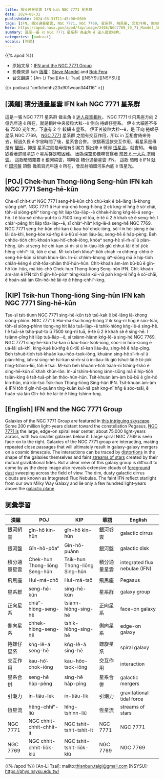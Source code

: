```yaml
---
title: 積分通量星雲 IFN kah NGC 7771 星系群
date: 2024-08-31
publishdate: 2024-08-31T11:45:00+0800
tags: [IFN, 積分通量星雲, NGC 7771, NGC 7769, 星系群, 飛馬座, 交互作用, 側向星系, 正向星系, 捲螺仔星系, 星系合併, 引潮力, 恆星流, 銀河絹雲, 銀河盤]
hero: https://apod.nasa.gov/apod/fap/image/2408/NGC7769_70_71_Mandel_1024.jpg
summary: 這是一張 以 NGC 7771 星系群 為主角 ê 迷人夜空相片。
categories: [podcast]
vocals: [阿錕]
---
```


{{% apod %}}

- 原始文章：[IFN and the NGC 7771 Group](https://apod.nasa.gov/apod/ap240831.html)
- 影像來源 kah [版權][copyright]：[Steve Mandel](https://apod.nasa.gov/apod/fap/ap010928.html) and [Bob Fera](http://www.feraphotography.com/index.html)
- 台文翻譯：[An-Li Tsai][An-Li Tsai] ([NSYSU][NSYSU])

{{< podcast "cm1chehhz23x901woan344116" >}}

## [漢羅] 積分通量星雲 IFN kah NGC 7771 星系群
這是一張 NGC 7771 星系群 做主角 ê [迷人夜空相片][this intriguing skyscape]。
NGC 7771 tī 飛馬座方向 2 億光年遠 ê 所在，就是相片中央彼粒大粒--ê 側向 捲螺仔星系。
伊 ê 大細差不多有 7500 光年大，下底有 2 个 較細 ê 星系。
伊正爿彼粒大粒--ê，是 正向 捲螺仔星系 NGC 7769。
[NGC 7771][NGC 7771 is] 星系群 之間有交互作用，所以 in 互相會倚來倚去，經過久長 ê 宇宙時間了後，星系會合併。
欲揣著這款交互作用，看星系是毋是有 [變形][distortions]，抑是 星系之間是毋是有引潮力 搝出來 ê 微弱 [恆星流][streams of stars]，就會知。
毋過欲看著遮爾清楚 ê 星系群是較困難。
因為深空影像嘛會翕著 [前景 ê 一大片 塗粉雲][foreground dust]。
這款暗暗霧霧 ê 銀河絹雲，嘛叫做 積分通量星雲 IFN。
這款 暗暗 ê IFN 就 tī [銀河盤][galactic plane] 頂懸 幾若百光年遠 ê 所在，會反射咱銀河系內底 ê 恆星光。

## [POJ] Chek-hun Thong-liōng Seng-hûn IFN kah NGC 7771 Seng-hē-kûn
Che-sī chi̍t-tiuⁿ NGC 7771 seng-hē-kûn chò chú-kak ê bê-lâng iā-khong siòng-phìⁿ.
NGC 7771 tī Hui-má-chō hong-hiòng 2 ek kng-nî hn̄g ê só͘-chāi, to̍h-sī siòng-phìⁿ tiong-ng hit lia̍p tōa-lia̍p--ê chhek-hiòng kńg-lê-á seng-hē.
I ê tōa-sè chha-put-to ū 7500 kng-nî tōa, ē-té ū 2 ê khah sè ê seng-hē.
I chiàⁿ-pêng hit lia̍p tōa-lia̍p--ê, sī chiàⁿ-hiàⁿ kńg-lê-á seng-hē NGC 7769.
NGC 7771 seng-hē-kûn chi-kan ū kau-hō͘-chok-iōng, só͘-í in hō͘-siong ē óa-lâi óa-khì, keng-kòe kú-tn̂g ê ú-tiū sî-kan liáu-āu, seng-hē ē ha̍p-pèng.
Beh chhōe-tio̍h chit-khoán kau-hō͘-chok-iōng, khòaⁿ seng-hē sī-m̄-sī ū piàn-hêng, ia̍h-sī seng-hē chi-kan sī-m̄-sī ū ín-tiau-le̍k giú chhut-lâi ê bî-jio̍k hêng-chhiⁿ-liû, to̍h ē chai.
M̄-koh beh khòaⁿ-tio̍h chiah-nī chheng-chhó ê seng-hē-kûn sī khah khùn-lân.
In-ūi chhim-khong iáⁿ-siōng mā ē hip-tio̍h chiân-kéng ê chi̍t-tōa-phiàn thô͘-hún-hûn.
Chit-khoán àm-àm bū-bū ê gîn-hô kìn-hûn, mā kiò-chò Chek-hun Thong-liōng Seng-hûn IFN.
Chit-khoán àm-àm ê IFN to̍h tī gîn-hô-pôaⁿ téng-koân kúi-nā pah kng-nî hn̄g ê só͘-chāi, ē hoán-siā lán Gîn-hô-hē lāi-té ê hêng-chhiⁿ-kng.

## [KIP] Tsik-hun Thong-liōng Sing-hûn IFN kah NGC 7771 Sing-hē-kûn
Tse-sī tsi̍t-tiunn NGC 7771 sing-hē-kûn tsò tsú-kak ê bê-lâng iā-khong siòng-phìnn.
NGC 7771 tī Hui-má-tsō hong-hiòng 2 ik kng-nî hn̄g ê sóo-tsāi, to̍h-sī siòng-phìnn tiong-ng hit lia̍p tuā-lia̍p--ê tshik-hiòng kńg-lê-á sing-hē.
I ê tuā-sè tsha-put-to ū 7500 kng-nî tuā, ē-té ū 2 ê khah sè ê sing-hē.
I tsiànn-pîng hit lia̍p tuā-lia̍p--ê, sī tsiànn-hiànn kńg-lê-á sing-hē NGC 7769.
NGC 7771 sing-hē-kûn tsi-kan ū kau-hōo-tsok-iōng, sóo-í in hōo-siong ē uá-lâi uá-khì, king-kuè kú-tn̂g ê ú-tiū sî-kan liáu-āu, sing-hē ē ha̍p-pìng.
Beh tshuē-tio̍h tsit-khuán kau-hōo-tsok-iōng, khuànn sing-hē sī-m̄-sī ū piàn-hîng, ia̍h-sī sing-hē tsi-kan sī-m̄-sī ū ín-tiau-li̍k giú tshut-lâi ê bî-jio̍k hîng-tshinn-liû, to̍h ē tsai.
M̄-koh beh khuànn-tio̍h tsiah-nī tshing-tshó ê sing-hē-kûn sī khah khùn-lân.
In-uī tshim-khong iánn-siōng mā ē hip-tio̍h tsiân-kíng ê tsi̍t-tuā-phiàn thôo-hún-hûn.
Tsit-khuán àm-àm bū-bū ê gîn-hô kìn-hûn, mā kiò-tsò Tsik-hun Thong-liōng Sing-hûn IFN.
Tsit-khuán àm-àm ê IFN to̍h tī gîn-hô-puânn tíng-kuân kuí-nā pah kng-nî hn̄g ê sóo-tsāi, ē huán-siā lán Gîn-hô-hē lāi-té ê hîng-tshinn-kng.

## [English] IFN and the NGC 7771 Group
Galaxies of the NGC 7771 Group are featured in [this intriguing skyscape][this intriguing skyscape].
Some 200 million light-years distant toward the constellation Pegasus, [NGC 7771 is][NGC 7771 is] the large, edge-on spiral near center, about 75,000 light-years across, with two smaller galaxies below it.
Large spiral NGC 7769 is seen face-on to the right.
Galaxies of the NGC 7771 group are interacting, making repeated close passages that will ultimately result in galaxy-galaxy mergers on a cosmic timescale.
The interactions can be traced by [distortions][distortions] in the shape of the galaxies themselves and faint [streams of stars][streams of stars] created by their mutual gravitational tides.
But a clear view of this galaxy group is difficult to come by as the deep image also reveals extensive clouds of [foreground dust][foreground dust] sweeping across the field of view.
The dim, dusty galactic cirrus clouds are known as Integrated Flux Nebulae.
The faint IFN reflect starlight from our own Milky Way Galaxy and lie only a few hundred light-years above the [galactic plane][galactic plane].

## 詞彙學習

|漢羅|POJ|KIP|華語|English|
|-|-|-|-|-|
|銀河絹雲|gîn-hô kìn-hûn|gîn-hô kìn-hûn|銀河卷雲|galactic cirrus|
|銀河盤|Gîn-hô-pôaⁿ|Gîn-hô-puânn|銀河盤|galactic disk|
|積分通量星雲|Chek-hun Thong-liōng Seng-hûn|Tsik-hun Thong-liōng Sing-hûn|積分通量星雲|integrated flux nebulae (IFN)|
|飛馬座|Hui-má-chō|Hui-má-tsō|飛馬座|Pegasus|
|星系群|seng-hē-kûn|sing-hē-kûn|星系群|galaxy group|
|正向星系|chiàⁿ-hiòng-seng-hē|tsiànn-hiòng-sing-hē|正向星系|face-on galaxy|
|側向星系|chhek-hiòng-seng-hē|tshik-hiòng-sing-hē|側向星系|edge-on galaxy|
|捲螺仔星系|kńg-lê-á seng-hē|kńg-lê-á sing-hē|螺旋星系|spiral galaxy|
|交互作用|kau-hō͘-chok-iōng|kau-hōo-tsok-iōng|交互作用|interaction|
|星系合併|seng-hē ha̍p-pèng|sing-hē ha̍p-pìng|星系合併|galactic mergers|
|引潮力|ín-tiâu-le̍k|ín-tiâu-li̍k|引潮力|gravitational tidal force|
|恆星流|hêng-chhiⁿ-liû|hîng-tshinn-liû|恆星流|streams of stars|
|NGC 7771|NGC chhit-chhit-chhit-it|NGC tshit-tshit-tshit-it|NGC 7771|NGC 7771|
|NGC 7769|NGC chhit-chhit-lio̍k-kiú|NGC tshit-tshit-lio̍k-kiú|NGC 7769|NGC 7769|

{{% /apod %}}
[An-Li Tsai]: mailto:thianbun.taigi@gmail.com
[NSYSU]: https://phys.nsysu.edu.tw/

[copyright]: https://apod.nasa.gov/apod/fap/lib/about_apod.html#srapply
[License3]: https://creativecommons.org/licenses/by/3.0/
[License2]:https://creativecommons.org/licenses/by-nc-nd/2.0/

[this intriguing skyscape]:http://www.feraphotography.com/DSRO-North/Ngc7769.html
[NGC 7771 is]:https://apod.nasa.gov/apod/ap090829.html
[distortions]:https://hubblesite.org/newscenter/archive/releases/galaxy/2002/09/
[streams of stars]:https://apod.nasa.gov/apod/ap080619.html
[foreground dust]:https://apod.nasa.gov/apod/ap170627.html
[galactic plane]:https://apod.nasa.gov/apod/ap090613.html

